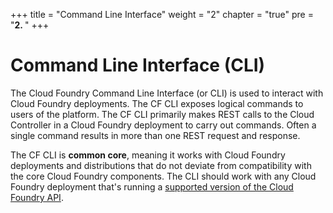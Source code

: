 +++
title = "Command Line Interface"
weight = "2"
chapter = "true"
pre = "<b>2. </b>"
+++

# Command Line Interface (CLI)

The Cloud Foundry Command Line Interface (or CLI) is used to interact with Cloud Foundry deployments. The CF CLI exposes logical commands to users of the platform. The CF CLI primarily makes REST calls to the Cloud Controller in a Cloud Foundry deployment to carry out commands. Often a single command results in more than one REST request and response.

The CF CLI is **common core**, meaning it works with Cloud Foundry deployments and distributions that do not deviate from compatibility with the core Cloud Foundry components. The CLI should work with any Cloud Foundry deployment that's running a [supported version of the Cloud Foundry API](https://github.com/cloudfoundry/cli/wiki/Versioning-Policy#cf-cli-minimum-supported-version).
